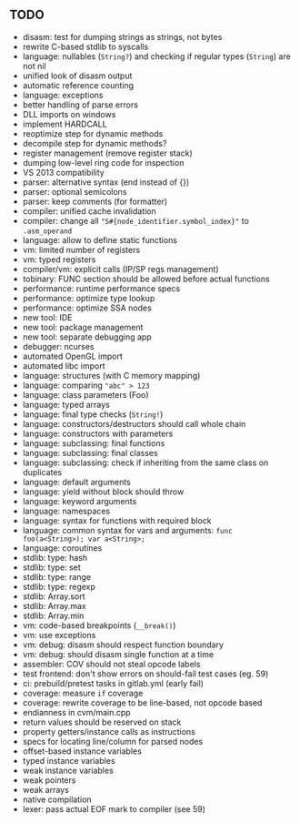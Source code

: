 ## TODO ##

- disasm: test for dumping strings as strings, not bytes
- rewrite C-based stdlib to syscalls
- language: nullables (`String?`) and checking if regular types (`String`) are not nil
- unified look of disasm output
- automatic reference counting
- language: exceptions
- better handling of parse errors
- DLL imports on windows
- implement HARDCALL
- reoptimize step for dynamic methods
- decompile step for dynamic methods?
- register management (remove register stack)
- dumping low-level ring code for inspection
- VS 2013 compatibility
- parser: alternative syntax (end instead of {})
- parser: optional semicolons
- parser: keep comments (for formatter)
- compiler: unified cache invalidation
- compiler: change all `"S#{node_identifier.symbol_index}"` to `.asm_operand`
- language: allow to define static functions
- vm: limited number of registers
- vm: typed registers
- compiler/vm: explicit calls (IP/SP regs management)
- tobinary: FUNC section should be allowed before actual functions
- performance: runtime performance specs
- performance: optimize type lookup
- performance: optimize SSA nodes
- new tool: IDE
- new tool: package management
- new tool: separate debugging app
- debugger: ncurses
- automated OpenGL import
- automated libc import
- language: structures (with C memory mapping)
- language: comparing `"abc" > 123`
- language: class parameters (Foo<String>)
- language: typed arrays
- language: final type checks (`String!`)
- language: constructors/destructors should call whole chain
- language: constructors with parameters
- language: subclassing: final functions
- language: subclassing: final classes
- language: subclassing: check if inheriting from the same class on duplicates
- language: default arguments
- language: yield without block should throw
- language: keyword arguments
- language: namespaces
- language: syntax for functions with required block
- language: common syntax for vars and arguments: `func foo(a<String>); var a<String>;`
- language: coroutines
- stdlib: type: hash
- stdlib: type: set
- stdlib: type: range
- stdlib: type: regexp
- stdlib: Array.sort
- stdlib: Array.max
- stdlib: Array.min
- vm: code-based breakpoints (`__break()`)
- vm: use exceptions
- vm: debug: disasm should respect function boundary
- vm: debug: should disasm single function at a time
- assembler: COV should not steal opcode labels
- test frontend: don't show errors on should-fail test cases (eg. 59)
- ci: prebuild/pretest tasks in gitlab.yml (early fail)
- coverage: measure `if` coverage
- coverage: rewrite coverage to be line-based, not opcode based
- endianness in cvm/main.cpp
- return values should be reserved on stack
- property getters/instance calls as instructions
- specs for locating line/column for parsed nodes
- offset-based instance variables
- typed instance variables
- weak instance variables
- weak pointers
- weak arrays
- native compilation
- lexer: pass actual EOF mark to compiler (see 59)
